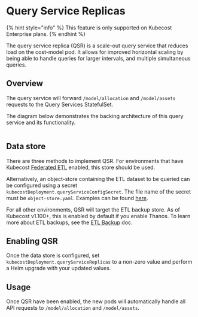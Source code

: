 # Query Service Replicas

{% hint style="info" %}
This feature is only supported on Kubecost Enterprise plans.
{% endhint %}

The query service replica (QSR) is a scale-out query service that reduces load on the cost-model pod. It allows for improved horizontal scaling by being able to handle queries for larger intervals, and multiple simultaneous queries.

## Overview

The query service will forward `/model/allocation` and `/model/assets` requests to the Query Services StatefulSet.

The diagram below demonstrates the backing architecture of this query service and its functionality.

<figure><img src="../../../.gitbook/assets/image (5).png" alt=""><figcaption></figcaption></figure>

## Data store

There are three methods to implement QSR. For environments that have Kubecost [Federated ETL](https://docs.kubecost.com/install-and-configure/install/multi-cluster/federated-etl) enabled, this store should be used.

Alternatively, an object-store containing the ETL dataset to be queried can be configured using a secret `kubecostDeployment.queryServiceConfigSecret`. The file name of the secret must be `object-store.yaml`. Examples can be found [here](https://docs.kubecost.com/install-and-configure/install/multi-cluster/thanos-setup/long-term-storage#step-1-create-object-store.yaml).

For all other environments, QSR will target the ETL backup store. As of Kubecost v1.100+, this is enabled by default if you enable Thanos. To learn more about ETL backups, see the [ETL Backup](https://docs.kubecost.com/install-and-configure/install/etl-backup) doc.

## Enabling QSR

Once the data store is configured, set `kubecostDeployment.queryServiceReplicas` to a non-zero value and perform a Helm upgrade with your updated values.

## Usage

Once QSR have been enabled, the new pods will automatically handle all API requests to `/model/allocation` and `/model/assets`.

